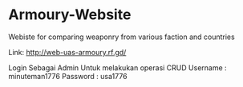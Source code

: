 # Armoury-Website
Webiste for comparing weaponry from various faction and countries

Link:
http://web-uas-armoury.rf.gd/

Login Sebagai Admin Untuk melakukan operasi CRUD
Username : minuteman1776
Password : usa1776
